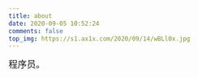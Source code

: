 ```yaml
---
title: about
date: 2020-09-05 10:52:24
comments: false
top_img: https://s1.ax1x.com/2020/09/14/wBLl0x.jpg
---
```


<font size="4">
程序员。
</font>
